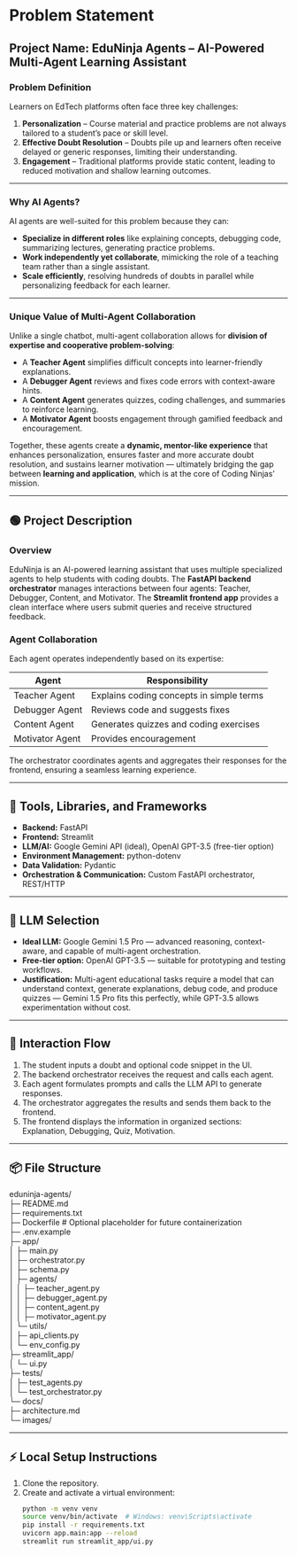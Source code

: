 # Problem Statement  

## Project Name: **EduNinja Agents – AI-Powered Multi-Agent Learning Assistant**  

### **Problem Definition**  
Learners on EdTech platforms often face three key challenges:  
1. **Personalization** – Course material and practice problems are not always tailored to a student’s pace or skill level.  
2. **Effective Doubt Resolution** – Doubts pile up and learners often receive delayed or generic responses, limiting their understanding.  
3. **Engagement** – Traditional platforms provide static content, leading to reduced motivation and shallow learning outcomes.  

---

### **Why AI Agents?**  
AI agents are well-suited for this problem because they can:  
- **Specialize in different roles** like explaining concepts, debugging code, summarizing lectures, generating practice problems.  
- **Work independently yet collaborate**, mimicking the role of a teaching team rather than a single assistant.  
- **Scale efficiently**, resolving hundreds of doubts in parallel while personalizing feedback for each learner.  

---

### **Unique Value of Multi-Agent Collaboration**  
Unlike a single chatbot, multi-agent collaboration allows for **division of expertise and cooperative problem-solving**:  
- A **Teacher Agent** simplifies difficult concepts into learner-friendly explanations.  
- A **Debugger Agent** reviews and fixes code errors with context-aware hints.  
- A **Content Agent** generates quizzes, coding challenges, and summaries to reinforce learning.  
- A **Motivator Agent** boosts engagement through gamified feedback and encouragement.  

Together, these agents create a **dynamic, mentor-like experience** that enhances personalization, ensures faster and more accurate doubt resolution, and sustains learner motivation — ultimately bridging the gap between **learning and application**, which is at the core of Coding Ninjas’ mission.  

---

## 🟢 Project Description  

### **Overview**  
EduNinja is an AI-powered learning assistant that uses multiple specialized agents to help students with coding doubts. The **FastAPI backend orchestrator** manages interactions between four agents: Teacher, Debugger, Content, and Motivator. The **Streamlit frontend app** provides a clean interface where users submit queries and receive structured feedback.  

### **Agent Collaboration**  
Each agent operates independently based on its expertise:  

| Agent            | Responsibility                        |  
|-----------------|--------------------------------------|  
| Teacher Agent    | Explains coding concepts in simple terms |  
| Debugger Agent   | Reviews code and suggests fixes        |  
| Content Agent    | Generates quizzes and coding exercises |  
| Motivator Agent  | Provides encouragement                 |  

The orchestrator coordinates agents and aggregates their responses for the frontend, ensuring a seamless learning experience.  

---

## 🔧 Tools, Libraries, and Frameworks  

- **Backend:** FastAPI  
- **Frontend:** Streamlit  
- **LLM/AI:** Google Gemini API (ideal), OpenAI GPT-3.5 (free-tier option)  
- **Environment Management:** python-dotenv  
- **Data Validation:** Pydantic  
- **Orchestration & Communication:** Custom FastAPI orchestrator, REST/HTTP  

---

## 🤖 LLM Selection  

- **Ideal LLM:** Google Gemini 1.5 Pro — advanced reasoning, context-aware, and capable of multi-agent orchestration.  
- **Free-tier option:** OpenAI GPT-3.5 — suitable for prototyping and testing workflows.  
- **Justification:** Multi-agent educational tasks require a model that can understand context, generate explanations, debug code, and produce quizzes — Gemini 1.5 Pro fits this perfectly, while GPT-3.5 allows experimentation without cost.  

---

## 🔄 Interaction Flow  

1. The student inputs a doubt and optional code snippet in the UI.  
2. The backend orchestrator receives the request and calls each agent.  
3. Each agent formulates prompts and calls the LLM API to generate responses.  
4. The orchestrator aggregates the results and sends them back to the frontend.  
5. The frontend displays the information in organized sections: Explanation, Debugging, Quiz, Motivation.  

---

## 📦 File Structure  

eduninja-agents/  
├─ README.md  
├─ requirements.txt  
├─ Dockerfile  # Optional placeholder for future containerization  
├─ .env.example  
├─ app/  
│ ├─ main.py  
│ ├─ orchestrator.py  
│ ├─ schema.py  
│ ├─ agents/  
│ │ ├─ teacher_agent.py  
│ │ ├─ debugger_agent.py  
│ │ ├─ content_agent.py  
│ │ ├─ motivator_agent.py  
│ └─ utils/  
│    ├─ api_clients.py  
│    └─ env_config.py  
├─ streamlit_app/  
│ └─ ui.py  
├─ tests/  
│ ├─ test_agents.py  
│ └─ test_orchestrator.py  
└─ docs/  
   ├─ architecture.md  
   └─ images/  

---

## ⚡ Local Setup Instructions  

1. Clone the repository.  
2. Create and activate a virtual environment:  
   ```bash
   python -m venv venv
   source venv/bin/activate  # Windows: venv\Scripts\activate   
   pip install -r requirements.txt
   uvicorn app.main:app --reload
   streamlit run streamlit_app/ui.py
